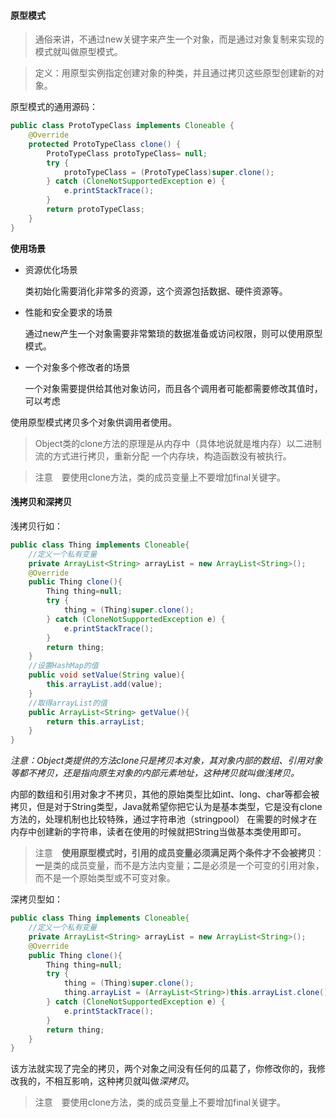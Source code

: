 #### 原型模式

> 通俗来讲，不通过new关键字来产生一个对象，而是通过对象复制来实现的模式就叫做原型模式。

> 定义：用原型实例指定创建对象的种类，并且通过拷贝这些原型创建新的对象。

原型模式的通用源码：

```java
public class ProtoTypeClass implements Cloneable {
    @Override
    protected ProtoTypeClass clone() {
        ProtoTypeClass protoTypeClass= null;
        try {
            protoTypeClass = (ProtoTypeClass)super.clone();
        } catch (CloneNotSupportedException e) {
            e.printStackTrace();
        }
        return protoTypeClass;
    }
}
```

**使用场景**


- 资源优化场景

  类初始化需要消化非常多的资源，这个资源包括数据、硬件资源等。



- 性能和安全要求的场景

  通过new产生一个对象需要非常繁琐的数据准备或访问权限，则可以使用原型模式。



- 一个对象多个修改者的场景

  一个对象需要提供给其他对象访问，而且各个调用者可能都需要修改其值时，可以考虑

使用原型模式拷贝多个对象供调用者使用。



> Object类的clone方法的原理是从内存中（具体地说就是堆内存）以二进制流的方式进行拷贝，重新分配
> 一个内存块，构造函数没有被执行。

> 注意　要使用clone方法，类的成员变量上不要增加final关键字。



#### 浅拷贝和深拷贝

浅拷贝行如：

```java
public class Thing implements Cloneable{
    //定义一个私有变量
    private ArrayList<String> arrayList = new ArrayList<String>();
    @Override
    public Thing clone(){
        Thing thing=null;
        try {
            thing = (Thing)super.clone();
        } catch (CloneNotSupportedException e) {
            e.printStackTrace();
        }
        return thing;
    }
    //设置HashMap的值
    public void setValue(String value){
        this.arrayList.add(value);
    }
    //取得arrayList的值
    public ArrayList<String> getValue(){
        return this.arrayList;
    }
}
```

*注意：Object类提供的方法clone只是拷贝本对象，其对象内部的数组、引用对象等都不拷贝，还是指向原生对象的内部元素地址，这种拷贝就叫做浅拷贝。*

内部的数组和引用对象才不拷贝，其他的原始类型比如int、long、char等都会被拷贝，但是对于String类型，Java就希望你把它认为是基本类型，它是没有clone方法的，处理机制也比较特殊，通过字符串池（stringpool）
在需要的时候才在内存中创建新的字符串，读者在使用的时候就把String当做基本类使用即可。

> 注意　**使用原型模式时，引用的成员变量必须满足两个条件才不会被拷贝**：**一**是类的成员变量，而不是方法内变量；**二**是必须是一个可变的引用对象，而不是一个原始类型或不可变对象。



深拷贝型如：

```java
public class Thing implements Cloneable{
    //定义一个私有变量
    private ArrayList<String> arrayList = new ArrayList<String>();
    @Override
    public Thing clone(){
        Thing thing=null;
        try {
            thing = (Thing)super.clone();
            thing.arrayList = (ArrayList<String>)this.arrayList.clone();
        } catch (CloneNotSupportedException e) {
            e.printStackTrace();
        }
        return thing;
    }
}
```

该方法就实现了完全的拷贝，两个对象之间没有任何的瓜葛了，你修改你的，我修改我的，不相互影响，这种拷贝就叫做*深拷贝*。

> 注意　要使用clone方法，类的成员变量上不要增加final关键字。